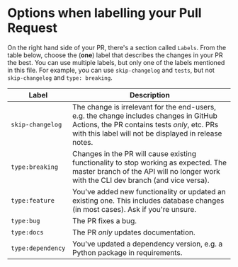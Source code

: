 # Options when labelling your Pull Request

On the right hand side of your PR, there's a section called `Labels`. From the table below, choose the (**one**) label that describes the changes in your PR the best. You can use multiple labels, but only one of the labels mentioned in this file. For example, you can use `skip-changelog` and `tests`, but not `skip-changelog` and `type: breaking`.

| Label             | Description                                                                                                                                                                                    |
| ----------------- | ---------------------------------------------------------------------------------------------------------------------------------------------------------------------------------------------- |
| `skip-changelog`  | The change is irrelevant for the end-users, e.g. the change includes changes in GitHub Actions, the PR contains tests _only_, etc. PRs with this label will not be displayed in release notes. |
| `type:breaking`   | Changes in the PR will cause existing functionality to stop working as expected. The master branch of the API will no longer work with the CLI dev branch (and vice versa).                    |
| `type:feature`    | You've added new functionality or updated an existing one. This includes database changes (in most cases). Ask if you're unsure.                                                               |
| `type:bug`        | The PR fixes a bug.                                                                                                                                                                            |
| `type:docs`       | The PR _only_ updates documentation.                                                                                                                                                           |
| `type:dependency` | You've updated a dependency version, e.g. a Python package in requirements.                                                                                                                    |
